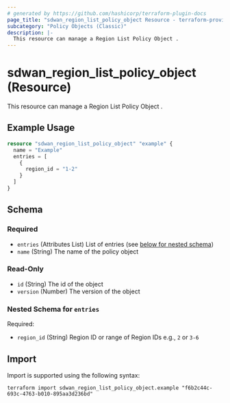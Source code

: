 ```yaml
---
# generated by https://github.com/hashicorp/terraform-plugin-docs
page_title: "sdwan_region_list_policy_object Resource - terraform-provider-sdwan"
subcategory: "Policy Objects (Classic)"
description: |-
  This resource can manage a Region List Policy Object .
---
```


# sdwan_region_list_policy_object (Resource)

This resource can manage a Region List Policy Object .

## Example Usage

```terraform
resource "sdwan_region_list_policy_object" "example" {
  name = "Example"
  entries = [
    {
      region_id = "1-2"
    }
  ]
}
```

<!-- schema generated by tfplugindocs -->
## Schema

### Required

- `entries` (Attributes List) List of entries (see [below for nested schema](#nestedatt--entries))
- `name` (String) The name of the policy object

### Read-Only

- `id` (String) The id of the object
- `version` (Number) The version of the object

<a id="nestedatt--entries"></a>
### Nested Schema for `entries`

Required:

- `region_id` (String) Region ID or range of Region IDs e.g., `2` or `3-6`

## Import

Import is supported using the following syntax:

```shell
terraform import sdwan_region_list_policy_object.example "f6b2c44c-693c-4763-b010-895aa3d236bd"
```
